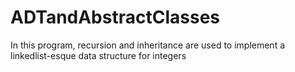 # ADTandAbstractClasses
 In this program, recursion and inheritance are used to implement a linkedlist-esque data structure for integers
